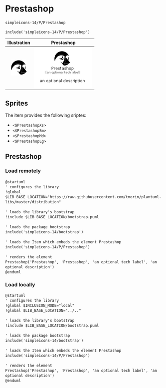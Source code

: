 # Prestashop


```text
simpleicons-14/P/Prestashop
```

```text
include('simpleicons-14/P/Prestashop')
```



| Illustration | Prestashop |
| :---: | :---: |
| ![illustration for Illustration](../../simpleicons-14/P/Prestashop.png) | ![illustration for Prestashop](../../simpleicons-14/P/Prestashop.Local.png) |



## Sprites
The item provides the following sriptes:

- `<$PrestashopXs>`
- `<$PrestashopSm>`
- `<$PrestashopMd>`
- `<$PrestashopLg>`





## Prestashop

### Load remotely
```plantuml
@startuml
' configures the library
!global $LIB_BASE_LOCATION="https://raw.githubusercontent.com/tmorin/plantuml-libs/master/distribution"

' loads the library's bootstrap
!include $LIB_BASE_LOCATION/bootstrap.puml

' loads the package bootstrap
include('simpleicons-14/bootstrap')

' loads the Item which embeds the element Prestashop
include('simpleicons-14/P/Prestashop')

' renders the element
Prestashop('Prestashop', 'Prestashop', 'an optional tech label', 'an optional description')
@enduml
```

### Load locally
```plantuml
@startuml
' configures the library
!global $INCLUSION_MODE="local"
!global $LIB_BASE_LOCATION="../.."

' loads the library's bootstrap
!include $LIB_BASE_LOCATION/bootstrap.puml

' loads the package bootstrap
include('simpleicons-14/bootstrap')

' loads the Item which embeds the element Prestashop
include('simpleicons-14/P/Prestashop')

' renders the element
Prestashop('Prestashop', 'Prestashop', 'an optional tech label', 'an optional description')
@enduml
```

